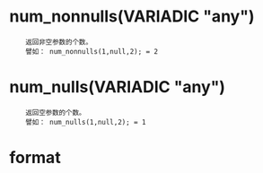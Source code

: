 # num_nonnulls(VARIADIC "any")
```
    返回非空参数的个数。
    譬如： num_nonnulls(1,null,2); = 2
```
# num_nulls(VARIADIC "any")
```
    返回空参数的个数。
    譬如： num_nulls(1,null,2); = 1
```

# format
